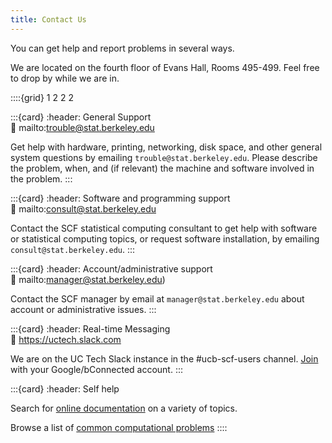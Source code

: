 ```yaml
---
title: Contact Us
---
```

You can get help and report problems in several ways.

We are located on the fourth floor of Evans Hall, Rooms 495-499. Feel free to drop by while we are in.

::::{grid} 1 2 2 2

:::{card}
:header: General Support  
:link: mailto:trouble@stat.berkeley.edu

Get help with hardware, printing, networking, disk space, and other general
system questions by emailing `trouble@stat.berkeley.edu`. Please describe the problem, when, and (if relevant) the
machine and software involved in the problem.
:::



:::{card}
:header: Software and programming support  
:link: mailto:consult@stat.berkeley.edu

Contact the SCF statistical computing consultant to get help with software
or statistical computing topics, or request software installation, by emailing `consult@stat.berkeley.edu`.
:::

:::{card}
:header: Account/administrative support  
:link: mailto:manager@stat.berkeley.edu)

Contact the SCF manager by email at `manager@stat.berkeley.edu` about account or administrative issues.
:::

:::{card}
:header: Real-time Messaging  
:link: https://uctech.slack.com

We are on the UC Tech Slack instance in the \#ucb-scf-users channel.
[Join](https://uctech.slack.com/signup) with your Google/bConnected
account.
:::


:::{card}
:header: Self help  

Search for [online documentation](../kb.md) on a variety of topics.

Browse a list of [common computational problems](../faqs/common-computational-problems.md)
::::
